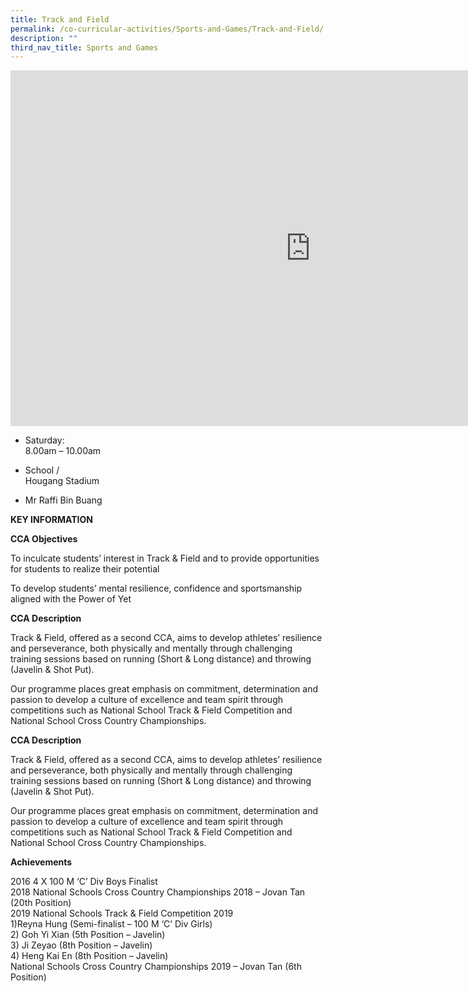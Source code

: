 ```yaml
---
title: Track and Field
permalink: /co-curricular-activities/Sports-and-Games/Track-and-Field/
description: ""
third_nav_title: Sports and Games
---
```

<iframe allowfullscreen="true" height="569" width="960" frameborder="0" src="https://docs.google.com/presentation/d/e/2PACX-1vRrCpTnev_qMLi8rf42t6qRiz2xUNoNzgAj4MoPBnvXWyU17_6Wb8UNrxqwVwkacF1HnO2JNeu21g6w/embed?start=false&amp;loop=false&amp;delayms=3000"></iframe>

*   Saturday:  
    8.00am – 10.00am  
 

*   School /  
    Hougang Stadium

*   Mr Raffi Bin Buang

**KEY INFORMATION**


**CCA Objectives**

To inculcate students’ interest in Track &amp; Field and to provide opportunities for students to realize their potential

To develop students’ mental resilience, confidence and sportsmanship aligned with the Power of Yet

**CCA Description**


Track &amp; Field, offered as a second CCA, aims to develop athletes’ resilience and perseverance, both physically and mentally through challenging training sessions based on running (Short &amp; Long distance) and throwing (Javelin &amp; Shot Put).

Our programme places great emphasis on commitment, determination and passion to develop a culture of excellence and team spirit through competitions such as National School Track &amp; Field Competition and National School Cross Country Championships.

**CCA Description**


Track &amp; Field, offered as a second CCA, aims to develop athletes’ resilience and perseverance, both physically and mentally through challenging training sessions based on running (Short &amp; Long distance) and throwing (Javelin &amp; Shot Put).

  

Our programme places great emphasis on commitment, determination and passion to develop a culture of excellence and team spirit through competitions such as National School Track &amp; Field Competition and National School Cross Country Championships.

**Achievements**


2016 4 X 100 M ‘C’ Div Boys Finalist<br>
2018 National Schools Cross Country Championships 2018 – Jovan Tan (20th Position)<br>
2019 National Schools Track &amp; Field Competition 2019<br>
1)Reyna Hung (Semi-finalist – 100 M ‘C’ Div Girls)<br>
2) Goh Yi Xian (5th Position – Javelin)<br>
3) Ji Zeyao (8th Position – Javelin)<br>
4) Heng Kai En (8th Position – Javelin)<br>
National Schools Cross Country Championships 2019 – Jovan Tan (6th Position)